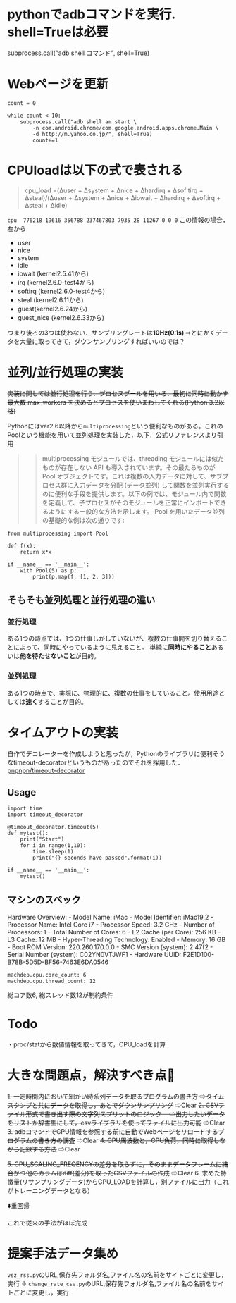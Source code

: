 # pythonでadbコマンドを実行. shell=Trueは必要
subprocess.call("adb shell コマンド", shell=True)

# Webページを更新
```
count = 0

while count < 10:
    subprocess.call("adb shell am start \
        -n com.android.chrome/com.google.android.apps.chrome.Main \
        -d http://m.yahoo.co.jp/", shell=True)
        count+=1
```

# CPUloadは以下の式で表される
>cpu_load =(Δuser + Δsystem + Δnice + Δhardirq + Δsof tirq + Δsteal)/(Δuser + Δsystem + Δnice + Δiowait + Δhardirq + Δsoftirq + Δsteal + Δidle)

`cpu  776218 19616 356788 237467803 7935 28 11267 0 0 0`
この情報の場合，左から

* user
* nice
* system
* idle
* iowait (kernel2.5.41から)
* irq (kernel2.6.0-test4から)
* softirq (kernel2.6.0-test4から)
* steal (kernel2.6.11から)
* guest(kernel2.6.24から)
* guest_nice (kernel2.6.33から)

つまり後ろの3つは使わない．サンプリングレートは**10Hz(0.1s)**
⇨とにかくデータを大量に取ってきて，ダウンサンプリングすればいいのでは？

# 並列/並行処理の実装
~~実装に関しては並行処理を行う．プロセスブールを用いる．最初に同時に動かす最大数 max_workers を決めるとプロセスを使いまわしてくれる(Python 3.2以降)~~

Pythonにはver2.6以降から`multiprocessing`という便利なものがある。これのPoolという機能を用いて並列処理を実装した．以下，公式リファレンスより引用

>> multiprocessing モジュールでは、threading モジュールには似たものが存在しない API も導入されています。その最たるものが Pool オブジェクトです。これは複数の入力データに対して、サブプロセス群に入力データを分配 (データ並列) して関数を並列実行するのに便利な手段を提供します。以下の例では、モジュール内で関数を定義して、子プロセスがそのモジュールを正常にインポートできるようにする一般的な方法を示します。 Pool を用いたデータ並列の基礎的な例は次の通りです:
```
from multiprocessing import Pool

def f(x):
    return x*x

if __name__ == '__main__':
    with Pool(5) as p:
        print(p.map(f, [1, 2, 3]))
```

## そもそも並列処理と並行処理の違い
### 並行処理
ある1つの時点では、1つの仕事しかしていないが、複数の仕事間を切り替えることによって、同時にやっているように見えること。
単純に**同時にやること**あるいは**他を待たせないこと**が目的。
### 並列処理
ある1つの時点で、実際に、物理的に、複数の仕事をしていること。使用用途としては**速く**することが目的。

# タイムアウトの実装
自作でデコレーターを作成しようと思ったが，Pythonのライブラリに便利そうなtimeout-decoratorというものがあったのでそれを採用した．
[pnpnpn/timeout-decorator](https://github.com/pnpnpn/timeout-decorator)
## Usage
> 
```
import time
import timeout_decorator

@timeout_decorator.timeout(5)
def mytest():
    print("Start")
    for i in range(1,10):
        time.sleep(1)
        print("{} seconds have passed".format(i))

if __name__ == '__main__':
    mytest()
```

## マシンのスペック
 Hardware Overview:
    - Model Name: iMac
    - Model Identifier: iMac19,2
    - Processor Name: Intel Core i7
    - Processor Speed: 3.2 GHz
    - Number of Processors: 1
    - Total Number of Cores: 6
    - L2 Cache (per Core): 256 KB
    - L3 Cache: 12 MB
    - Hyper-Threading Technology: Enabled
    - Memory: 16 GB
    - Boot ROM Version: 220.260.170.0.0
    - SMC Version (system): 2.47f2
    - Serial Number (system): C02YN0VTJWF1
    - Hardware UUID: F2E1D100-B78B-5D5D-BF56-7463E6DA0546
```
machdep.cpu.core_count: 6
machdep.cpu.thread_count: 12
```
総コア数6, 総スレッド数12が制約条件


# Todo
・proc/statから数値情報を取ってきて，CPU_loadを計算


# 大きな問題点，解決すべき点

~~1. 一定時間内において細かい時系列データを取るプログラムの書き方
  ⇨タイムスタンプと共にデータを取得し，あとでダウンサンプリング~~
  ⇨Clear
~~2. CSVファイル形式で書き出す際の文字列スプリットのロジック
　⇨出力したいデータをリストか辞書型にして，csvライブラリを使ってファイルに出力可能~~
  ⇨Clear
~~3. adbコマンドでCPU情報を参照する前に自動でWebページをリロードするプログラムの書き方の調査~~
  ⇨Clear
~~4. CPU周波数と，CPU負荷，同時に取得しながら記録する方法~~
  ⇨Clear

~~5. CPU_SCALING_FREQENCYの差分を取らずに，そのままデータフレームに結合かつ他のカラムはdiff(差分)を取ったCSVファイルの作成~~
  ⇨Clear
6. 求めた特徴量(リサンプリングデータ)からCPU_LOADを計算し，別ファイルに出力（これがトレーニングデータとなる）

⬇️重回帰

これで従来の手法がほぼ完成

# 提案手法データ集め
`vsz_rss.py`のURL,保存先フォルダ名,ファイル名の名前をサイトごとに変更し，実行
↓
`change_rate_csv.py`のURL,保存先フォルダ名,ファイル名の名前をサイトごとに変更し，実行